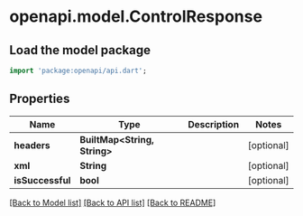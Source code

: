 # openapi.model.ControlResponse

## Load the model package
```dart
import 'package:openapi/api.dart';
```

## Properties
Name | Type | Description | Notes
------------ | ------------- | ------------- | -------------
**headers** | **BuiltMap&lt;String, String&gt;** |  | [optional] 
**xml** | **String** |  | [optional] 
**isSuccessful** | **bool** |  | [optional] 

[[Back to Model list]](../README.md#documentation-for-models) [[Back to API list]](../README.md#documentation-for-api-endpoints) [[Back to README]](../README.md)


